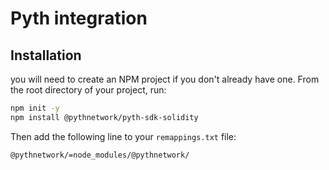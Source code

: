 # Pyth integration

## Installation

you will need to create an NPM project if you don't already have one. From the root directory of your project, run:

```bash
npm init -y
npm install @pythnetwork/pyth-sdk-solidity
```

Then add the following line to your `remappings.txt` file:
```
@pythnetwork/=node_modules/@pythnetwork/
```